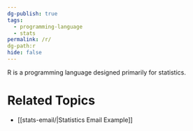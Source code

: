 ```yaml
---
dg-publish: true
tags:
  - programming-language
  - stats
permalink: /r/
dg-path:r
hide: false
---
```

R is a programming language designed primarily for statistics.

# Related Topics
- [[stats-email/|Statistics Email Example]]

